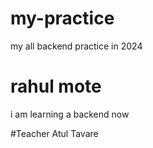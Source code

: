 # my-practice
my all backend practice in 2024

# rahul mote
i am learning a backend now

#Teacher
Atul Tavare



